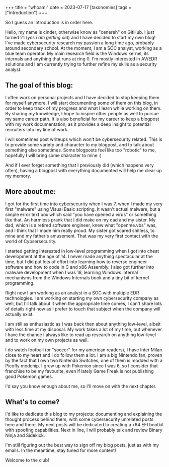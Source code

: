 +++
title = "whoami"
date = 2023-07-17
[taxonomies] 
tags = ["introduction"]
+++

So I guess an introduction is in order here.

Hello, my name is cinder, otherwise know as "cenereh" on GitHub. I just turned 21 (*yes i am getting old*) and I have decided to start my own blog!
I've made cybersecurity research my passion a long time ago, probably around secondary school. At the moment, I am a SOC analyst, working as a blue team operator.
My main research field is the Windows kernel, its internals and anything that runs at ring 0. I'm mostly interested in AV/EDR solutions and I am currently trying to further refine my skills as a security analyst.

<!-- more -->

## The goal of this blog:

I often work on personal projects and I have decided to stop keeping them for myself anymore. I will start documenting some of them on this blog, in order to keep track of my progress and what I learn while working on them. By sharing my knowledge, I hope to inspire other people as well to pursue my same career path. It is also beneficial for my career to keep a blogpost with my work documentation, as it provides a deep insight to potential recruiters into my line of work.

I will sometimes post writeups which won't be cybersecurity related. This is to provide some variety and character to my blogpost, and to talk about something else sometimes. Some blogposts feel like too "robotic" to me, hopefully I will bring some character to mine :)

And if I ever forget something that I previously did (which happens very often), having a blogpost with everything documented will help me clear up my memory.

## More about me:

I got for the first time into cybersecurity when I was 7, when I made my very first "malware" using Visual Basic scripting. It wasn't actual malware, but a simple error text box which said "you have opened a virus" or something like that. An harmless prank that I did make on my dad and my sister. My dad, which is a retired software engineer, knew what "openme.vbs" was, and I think that I made him really proud. My sister got scared shitless, to mine and my father's amusement. That was my very first contact with the world of Cybsersecurity.

I started getting interested in low-level programming when I got into cheat development at the age of 14. I never made anything spectacular at the time, but I did put lots of effort into learning how to reverse engineer software and how to code in C and x86 Assembly. I also got further into malware development when I was 18, learning Windows internal mechanisms from the Windows Internals book and a tiny bit of kernel programming.

Right now I am working as an analyst in a SOC with multiple EDR technologies. I am working on starting my own cybersecurity company as well, but I'll talk about it when the appropriate time comes, I can't share lots of details right now as I prefer to touch that subject when the company will actually exist.

I am still as enthusiastic as I was back then about anything low-level, albeit with less time at my disposal. My work takes a lot of my time, but whenever I have the chance I always like to read up research on anything low-level and to work on my own projects as well.

I do watch football (or "soccer" for my american readers), I have Inter Milan close to my heart and I do follow them a lot. I am a big Nintendo fan, proven by the fact that I own two Nintendo Switches, one of them is modded with a Picofly modchip. I grew up with Pokemon since I was 6, so I consider that franchise to be my favourite, even if lately Game Freak is not publishing good Pokemon games.

I'd say you know enough about me, so I'll move on with the next chapter.

## What's to come?

I'd like to dedicate this blog to my projects: documenting and explaining the thought process behind them, with some cybersecurity unrelated posts here and there. 
My next posts will be dedicated to creating a x64 EFI bootkit with spoofing capabilities. Next in line, I will probably talk and review Binary Ninja and Sidekick.

I'm still figuring out the best way to sign off my blog posts, just as with my emails. In the meantime, stay tuned for more content!

Welcome to the club!
